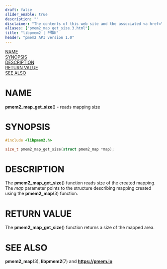 ```yaml
---
draft: false
slider_enable: true
description: ""
disclaimer: "The contents of this web site and the associated <a href=\"https://github.com/pmem\">GitHub repositories</a> are BSD-licensed open source."
aliases: ["pmem2_map_get_size.3.html"]
title: "libpmem2 | PMDK"
header: "pmem2 API version 1.0"
---
```


[comment]: <> (SPDX-License-Identifier: BSD-3-Clause)
[comment]: <> (Copyright 2019, Intel Corporation)

[comment]: <> (pmem2_map_get_size.3 -- man page for libpmem2 mapping operations)

[NAME](#name)<br />
[SYNOPSIS](#synopsis)<br />
[DESCRIPTION](#description)<br />
[RETURN VALUE](#return-value)<br />
[SEE ALSO](#see-also)<br />

# NAME #

**pmem2_map_get_size**() - reads mapping size

# SYNOPSIS #

```c
#include <libpmem2.h>

size_t pmem2_map_get_size(struct pmem2_map *map);
```

# DESCRIPTION #

The **pmem2_map_get_size**() function reads size of the created mapping.
The *map* parameter points to the structure describing mapping created using
the **pmem2_map**(3) function.

# RETURN VALUE #

The **pmem2_map_get_size**() function returns a size of the mapped area.

# SEE ALSO #

**pmem2_map**(3), **libpmem2**(7) and **<https://pmem.io>**
